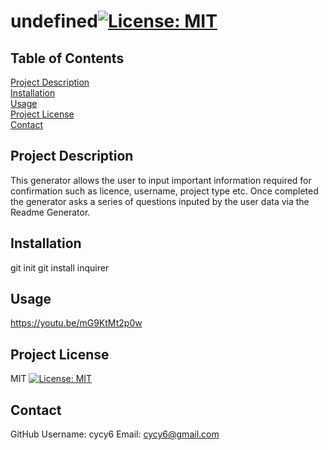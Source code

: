 
  # undefined[![License: MIT](https://img.shields.io/badge/License-MIT-yellow.svg)](https://opensource.org/licenses/MIT)
  ## Table of Contents  
  [Project Description](#Project-Description)  
  [Installation](#Installation)  
  [Usage](#Usage)  
  [Project License](#Project-License)  
  [Contact](#Contact)  
  ## Project Description
  This generator allows the user to input important information required for confirmation such as licence, username, project type etc. Once completed the generator asks a series of questions inputed by the user data via the Readme Generator.
  ## Installation
  git init
  git install inquirer
  ## Usage
  https://youtu.be/mG9KtMt2p0w
  ## Project License
  MIT
  [![License: MIT](https://img.shields.io/badge/License-MIT-yellow.svg)](https://opensource.org/licenses/MIT)
  ## Contact  
  GitHub Username: cycy6 
  Email: cycy6@gmail.com 
  